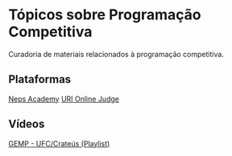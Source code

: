 # Tópicos sobre Programação Competitiva

Curadoria de materiais relacionados à programação competitiva.

## Plataformas

[Neps Academy](https://neps.academy/)
[URI Online Judge](https://www.urionlinejudge.com.br/)

## Vídeos

[GEMP - UFC/Crateús (Playlist)](https://www.youtube.com/playlist?list=PLYLYA7XrlskOMhEAlBrcUOGQNDWF4_c24)
